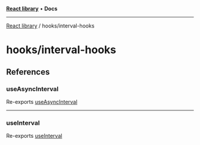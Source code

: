 [**React library**](../../index.md) • **Docs**

***

[React library](../../modules.md) / hooks/interval-hooks

# hooks/interval-hooks

## References

### useAsyncInterval

Re-exports [useAsyncInterval](useAsyncInterval/functions/useAsyncInterval.md)

***

### useInterval

Re-exports [useInterval](useInterval/functions/useInterval.md)
